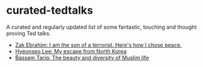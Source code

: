 # curated-tedtalks
A curated and regularly updated list of some fantastic, touching and thought proving Ted talks.

* [Zak Ebrahim: I am the son of a terrorist. Here's how I chose peace.](https://www.youtube.com/watch?v=lyR-K2CZIHQ)
* [Hyeonseo Lee: My escape from North Korea](https://www.youtube.com/watch?v=PdxPCeWw75k)
* [Bassam Tariq: The beauty and diversity of Muslim life](https://www.youtube.com/watch?v=x1177phymxY)
